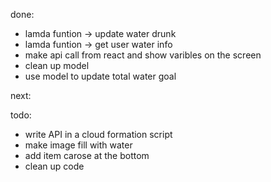 done:
- lamda funtion -> update water drunk
- lamda funtion -> get user water info
- make api call from react and show varibles on the screen
- clean up model
- use model to update total water goal

next:



todo:
- write API in a cloud formation script
- make image fill with water
- add item carose at the bottom
- clean up code